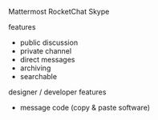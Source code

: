 

Mattermost
RocketChat
Skype


features
- public discussion
- private channel
- direct messages
- archiving
- searchable

designer / developer features
- message code (copy & paste software)
